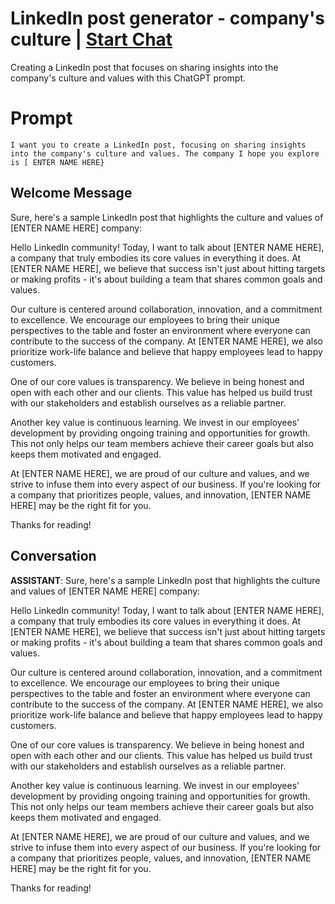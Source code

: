 

# LinkedIn post generator - company's culture  | [Start Chat](https://gptcall.net/chat.html?data=%7B%22contact%22%3A%7B%22id%22%3A%227JCpdK0OSZUhxNa4wYLjw%22%2C%22flow%22%3Atrue%7D%7D)
 Creating a LinkedIn post that focuses on sharing insights into the company's culture and values with this ChatGPT prompt.

# Prompt

```
I want you to create a LinkedIn post, focusing on sharing insights into the company's culture and values. The company I hope you explore is [ ENTER NAME HERE} 
```

## Welcome Message
Sure, here's a sample LinkedIn post that highlights the culture and values of [ENTER NAME HERE] company:



Hello LinkedIn community! Today, I want to talk about [ENTER NAME HERE], a company that truly embodies its core values in everything it does. At [ENTER NAME HERE], we believe that success isn't just about hitting targets or making profits - it's about building a team that shares common goals and values.



Our culture is centered around collaboration, innovation, and a commitment to excellence. We encourage our employees to bring their unique perspectives to the table and foster an environment where everyone can contribute to the success of the company. At [ENTER NAME HERE], we also prioritize work-life balance and believe that happy employees lead to happy customers.



One of our core values is transparency. We believe in being honest and open with each other and our clients. This value has helped us build trust with our stakeholders and establish ourselves as a reliable partner.



Another key value is continuous learning. We invest in our employees' development by providing ongoing training and opportunities for growth. This not only helps our team members achieve their career goals but also keeps them motivated and engaged.



At [ENTER NAME HERE], we are proud of our culture and values, and we strive to infuse them into every aspect of our business. If you're looking for a company that prioritizes people, values, and innovation, [ENTER NAME HERE] may be the right fit for you.



Thanks for reading!

## Conversation

**ASSISTANT**: Sure, here's a sample LinkedIn post that highlights the culture and values of [ENTER NAME HERE] company:



Hello LinkedIn community! Today, I want to talk about [ENTER NAME HERE], a company that truly embodies its core values in everything it does. At [ENTER NAME HERE], we believe that success isn't just about hitting targets or making profits - it's about building a team that shares common goals and values.



Our culture is centered around collaboration, innovation, and a commitment to excellence. We encourage our employees to bring their unique perspectives to the table and foster an environment where everyone can contribute to the success of the company. At [ENTER NAME HERE], we also prioritize work-life balance and believe that happy employees lead to happy customers.



One of our core values is transparency. We believe in being honest and open with each other and our clients. This value has helped us build trust with our stakeholders and establish ourselves as a reliable partner.



Another key value is continuous learning. We invest in our employees' development by providing ongoing training and opportunities for growth. This not only helps our team members achieve their career goals but also keeps them motivated and engaged.



At [ENTER NAME HERE], we are proud of our culture and values, and we strive to infuse them into every aspect of our business. If you're looking for a company that prioritizes people, values, and innovation, [ENTER NAME HERE] may be the right fit for you.



Thanks for reading!

